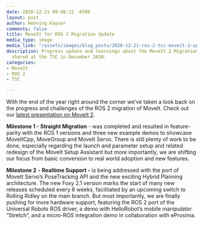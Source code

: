 ```yaml
---
date: 2020-12-21 09:48:22 -0700
layout: post
author: Henning Kayser
comments: false
title: MoveIt for ROS 2 Migration Update
media_type: image
media_link: "/assets/images/blog_posts/2020-12-21-ros-2-tsc-moveit-2-update.png"
description: Progress update and learnings about the MoveIt 2 Migration progress as
  shared at the TSC in December 2020.
categories:
- MoveIt
- ROS 2
- TSC

---
```

With the end of the year right around the corner we’ve taken a look back on the progress and challenges of the ROS 2 migration of MoveIt. Check out our [latest presentation on MoveIt 2](https://docs.google.com/presentation/d/1pcW9v-ynGKuSqNtY-QJ4Ts5SkRZS6DmRARFYPisIqSU/edit?usp=sharing).

**Milestone 1 - Straight Migration** - was completed and resulted in feature-parity with the ROS 1 versions and three new example demos to showcase MoveItCpp, MoveGroup and MoveIt Servo. There is still plenty of work to be done, especially regarding the launch and parameter setup and related redesign of the MoveIt Setup Assistant but more importantly, we are shifting our focus from basic conversion to real world adoption and new features.

**Milestone 2** **-** **Realtime Support -** is being addressed with the port of MoveIt Servo’s PoseTracking API and the new exciting Hybrid Planning architecture. The new Foxy 2.1 version marks the start of many new releases scheduled every 6 weeks, facilitated by an upcoming switch to Rolling Ridley on the main branch. But most importantly, we are finally pushing for more hardware support, featuring the ROS 2 port of the Universal Robots ROS driver, a demo with HelloRobot’s mobile manipulator “Stretch”, and a micro-ROS integration demo in collaboration with eProsima.